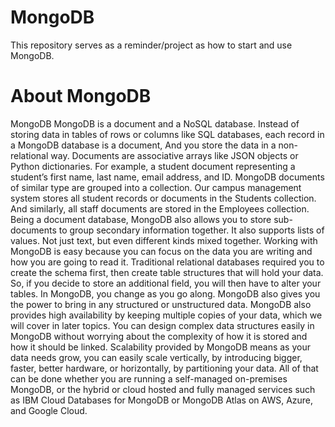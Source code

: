# MongoDB
This repository serves as a reminder/project as how to start and use MongoDB.

# About MongoDB
MongoDB MongoDB is a document and a NoSQL database. Instead of storing data in tables of rows or columns like SQL databases, each record in a MongoDB database is a document, And you store the data in a non-relational way. 
Documents are associative arrays like JSON objects or Python dictionaries. For example, a student document representing a student’s first name, last name, email address, and ID. MongoDB documents of similar type are grouped into a collection. Our campus management system stores all student records or documents in the Students collection. And similarly, all staff documents are stored in the Employees collection.
Being a document database, MongoDB also allows you to store sub-documents to group secondary information together. It also supports lists of values. Not just text, but even different kinds mixed together. Working with MongoDB is easy because you can focus on the data you are writing and how you are going to read it. 
Traditional relational databases required you to create the schema first, then create table structures that will hold your data. So, if you decide to store an additional field, you will then have to alter your tables. 
In MongoDB, you change as you go along. MongoDB also gives you the power to bring in any structured or unstructured data. MongoDB also provides high availability by keeping multiple copies of your data, which we will cover in later topics. You can design complex data structures easily in MongoDB without worrying about the complexity of how it is stored and how it should be linked. 
Scalability provided by MongoDB means as your data needs grow, you can easily scale vertically, by introducing bigger, faster, better hardware, or horizontally, by partitioning your data. All of that can be done whether you are running a self-managed on-premises MongoDB, or the hybrid or cloud hosted and fully managed services such as IBM Cloud Databases for MongoDB or MongoDB Atlas on AWS, Azure, and Google Cloud.

